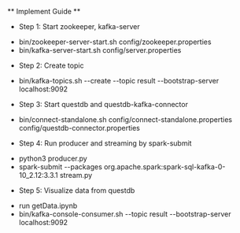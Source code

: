 ** Implement Guide **

* Step 1: Start zookeeper, kafka-server
- bin/zookeeper-server-start.sh config/zookeeper.properties
- bin/kafka-server-start.sh config/server.properties

* Step 2: Create topic
- bin/kafka-topics.sh --create --topic result --bootstrap-server localhost:9092

* Step 3: Start questdb and questdb-kafka-connector
- bin/connect-standalone.sh config/connect-standalone.properties config/questdb-connector.properties

* Step 4: Run producer and streaming by spark-submit
- python3 producer.py
- spark-submit --packages org.apache.spark:spark-sql-kafka-0-10_2.12:3.3.1 stream.py
  
* Step 5: Visualize data from questdb
- run getData.ipynb
- bin/kafka-console-consumer.sh --topic result --bootstrap-server localhost:9092
